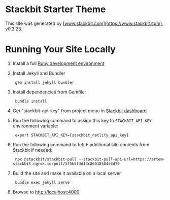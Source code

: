 # Stackbit Starter Theme

This site was generated by [www.stackbit.com](https://www.stackbit.com), v0.3.23.

# Running Your Site Locally

1. Install a full [Ruby development environment](https://jekyllrb.com/docs/installation/)

1. Install Jekyll and Bundler

        gem install jekyll bundler

1. Install dependencies from Gemfile:

        bundle install

1. Get "stackbit-api-key" from project menu in [Stackbit dashboard](https://app.stackbit.com/dashboard)

1. Run the following command to assign this key to `STACKBIT_API_KEY` environment variable:

        export STACKBIT_API_KEY={stackbit_netlify_api_key}

1. Run the following command to fetch additional site contents from Stackbit if needed:

        npx @stackbit/stackbit-pull --stackbit-pull-api-url=https://artem-stackbit.ngrok.io/pull/5f5b5f3d13c86918504e3d79

1. Build the site and make it available on a local server

        bundle exec jekyll serve

1. Browse to [http://localhost:4000](http://localhost:4000)
